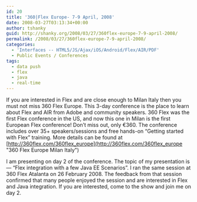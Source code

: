 ```yaml
---
id: 20
title: '360|Flex Europe- 7-9 April, 2008'
date: 2008-03-27T03:13:34+00:00
author: tshanky
guid: http://shanky.org/2008/03/27/360flex-europe-7-9-april-2008/
permalink: /2008/03/27/360flex-europe-7-9-april-2008/
categories:
  - 'Interfaces -- HTML5/JS/Ajax/iOS/Android/Flex/AIR/PDF'
  - Public Events / Conferences
tags:
  - data push
  - flex
  - java
  - real-time
---
```

If you are interested in Flex and are close enough to Milan Italy then you must not miss 360 Flex Europe. This 3-day conference is the place to learn about Flex and AIR from Adobe and community speakers. 360 Flex was the first Flex conference in the US, and now this one in Milan is the first European Flex conference! Don&#8217;t miss out, only €360. The conference includes over 35+ speakers/sessions and free hands-on &#8220;Getting started with Flex&#8221; training. More details can be found at [http://360flex.com/360flex_europe](http://360flex.com/360flex_europe "360 Flex Europe Milan Italy")

I am presenting on day 2 of the conference. The topic of my presentation is &#8212; &#8220;Flex integration with a few Java EE Scenarios&#8221;. I ran the same session at 360 Flex Atalanta on 26 February 2008. The feedback from that session confirmed that many people enjoyed the session and are interested in Flex and Java integration. If you are interested, come to the show and join me on day 2.